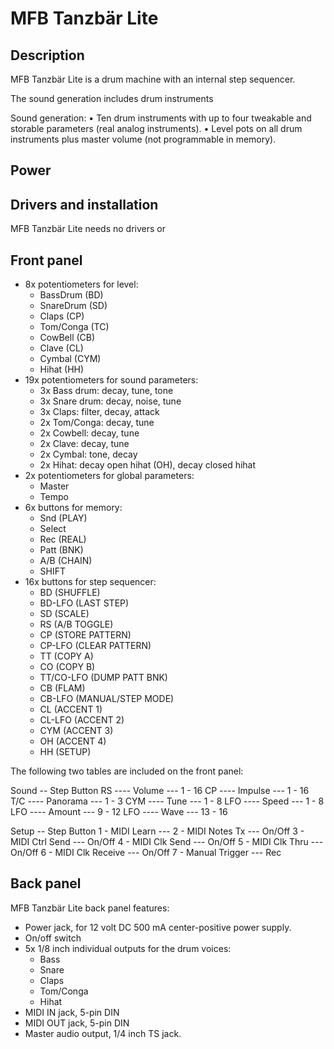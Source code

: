# MFB Tanzbär Lite

## Description

MFB Tanzbär Lite is a drum machine with an internal step sequencer.

The sound generation includes drum instruments 

Sound generation:
• Ten drum instruments with up to four tweakable and storable parameters (real analog instruments).
• Level pots on all drum instruments plus master volume (not programmable in memory).


## Power



## Drivers and installation

MFB Tanzbär Lite needs no drivers or 

## Front panel

* 8x potentiometers for level:
  * BassDrum (BD)
  * SnareDrum (SD)
  * Claps (CP)
  * Tom/Conga (TC)
  * CowBell (CB)
  * Clave (CL)
  * Cymbal (CYM)
  * Hihat (HH)
* 19x potentiometers for sound parameters:
  * 3x Bass drum: decay, tune, tone
  * 3x Snare drum: decay, noise, tune
  * 3x Claps: filter, decay, attack
  * 2x Tom/Conga: decay, tune
  * 2x Cowbell: decay, tune
  * 2x Clave: decay, tune
  * 2x Cymbal: tone, decay
  * 2x Hihat: decay open hihat (OH), decay closed hihat
* 2x potentiometers for global parameters:
  * Master
  * Tempo
* 6x buttons for memory:
  * Snd (PLAY)
  * Select
  * Rec (REAL)
  * Patt (BNK)
  * A/B (CHAIN)
  * SHIFT
* 16x buttons for step sequencer:
  * BD (SHUFFLE)
  * BD-LFO (LAST STEP)
  * SD (SCALE)
  * RS (A/B TOGGLE)
  * CP (STORE PATTERN)
  * CP-LFO (CLEAR PATTERN)
  * TT (COPY A)
  * CO (COPY B)
  * TT/CO-LFO (DUMP PATT BNK)
  * CB (FLAM)
  * CB-LFO (MANUAL/STEP MODE)
  * CL (ACCENT 1)
  * CL-LFO (ACCENT 2)
  * CYM (ACCENT 3)
  * OH (ACCENT 4)
  * HH (SETUP)

The following two tables are included on the front panel:

Sound -- Step Button
RS  ---- Volume   ---  1 - 16
CP  ---- Impulse  ---  1 - 16
T/C ---- Panorama ---  1 -  3
CYM ---- Tune     ---  1 -  8
LFO ---- Speed    ---  1 -  8
LFO ---- Amount   ---  9 - 12
LFO ---- Wave     --- 13 - 16

Setup -- Step Button
1 - MIDI Learn       --- 
2 - MIDI Notes Tx    --- On/Off
3 - MIDI Ctrl Send   --- On/Off
4 - MIDI Clk Send    --- On/Off
5 - MIDI Clk Thru    --- On/Off
6 - MIDI Clk Receive --- On/Off
7 - Manual Trigger   --- Rec

## Back panel

MFB Tanzbär Lite back panel features: 

* Power jack, for 12 volt DC 500 mA center-positive power supply.
* On/off switch
* 5x 1/8 inch individual outputs for the drum voices:
  * Bass
  * Snare
  * Claps
  * Tom/Conga
  * Hihat
* MIDI IN jack, 5-pin DIN
* MIDI OUT jack, 5-pin DIN
* Master audio output, 1/4 inch TS jack.
